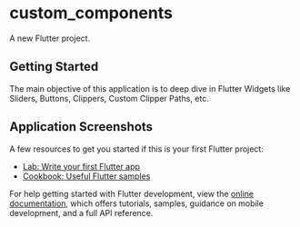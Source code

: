 # custom_components

A new Flutter project.

## Getting Started

The main objective of this application is to deep dive in Flutter Widgets like Sliders, Buttons, Clippers, Custom Clipper Paths, etc.

## Application Screenshots


A few resources to get you started if this is your first Flutter project:

- [Lab: Write your first Flutter app](https://docs.flutter.dev/get-started/codelab)
- [Cookbook: Useful Flutter samples](https://docs.flutter.dev/cookbook)

For help getting started with Flutter development, view the
[online documentation](https://docs.flutter.dev/), which offers tutorials,
samples, guidance on mobile development, and a full API reference.
